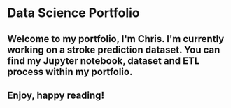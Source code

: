 # Data Science Portfolio

## Welcome to my portfolio, I'm Chris. I'm currently working on a stroke prediction dataset. You can find my Jupyter notebook, dataset and ETL process within my portfolio. 

## Enjoy, happy reading! 
